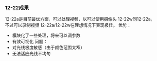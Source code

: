 ### 12-22成果
12-22a是目前最优方案，可以处理视频，以可以使用摄像头
12-22w同12-22a，不过可以录制视频
12-22a/12-22w在理想情况下表现极佳。
优势：
- 模块化了一些处理，将来可以调参数
- 有效可视化
问题：
- 对光线极度敏感（由于颜色范围太窄）
- 无法适应光线不均匀

